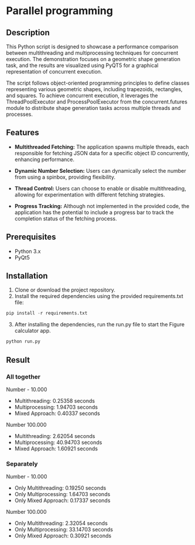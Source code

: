 # Parallel programming

## Description

This Python script is designed to showcase a performance comparison between multithreading and multiprocessing techniques for concurrent execution. The demonstration focuses on a geometric shape generation task, and the results are visualized using PyQT5 for a graphical representation of concurrent execution.

The script follows object-oriented programming principles to define classes representing various geometric shapes, including trapezoids, rectangles, and squares. 
To achieve concurrent execution, it leverages the ThreadPoolExecutor and ProcessPoolExecutor from the concurrent.futures module to distribute shape generation tasks across multiple threads and processes.

## Features

- **Multithreaded Fetching:** The application spawns multiple threads, each responsible for fetching JSON data for a specific object ID concurrently, enhancing performance.

- **Dynamic Number Selection:** Users can dynamically select the number from using a spinbox, providing flexibility.

- **Thread Control:** Users can choose to enable or disable multithreading, allowing for experimentation with different fetching strategies.

- **Progress Tracking:** Although not implemented in the provided code, the application has the potential to include a progress bar to track the completion status of the fetching process.

## Prerequisites

- Python 3.x
- PyQt5

## Installation

1. Clone or download the project repository.
2. Install the required dependencies using the provided requirements.txt file:

```py
pip install -r requirements.txt
```
3. After installing the dependencies, run the run.py file to start the Figure calculator app.
```py
python run.py
```

## Result 
### All together
Number - 10.000 
- Multithreading: 0.25358 seconds
- Multiprocessing: 1.94703 seconds
- Mixed Approach: 0.40337 seconds

Number 100.000 
- Multithreading: 2.62054 seconds
- Multiprocessing: 40.94703 seconds
- Mixed Approach: 1.60921 seconds

### Separately
Number - 10.000 
- Only Multithreading: 0.19250 seconds
- Only Multiprocessing: 1.64703 seconds
- Only Mixed Approach: 0.17337 seconds

Number 100.000 
- Only Multithreading: 2.32054 seconds
- Only Multiprocessing: 33.14703 seconds
- Only Mixed Approach: 0.30921 seconds
